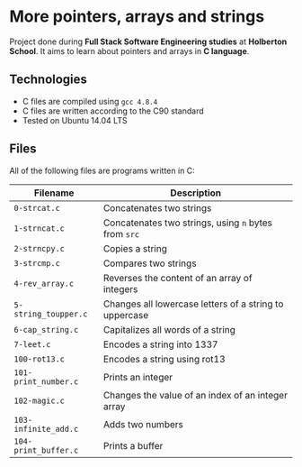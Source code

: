# More pointers, arrays and strings
Project done during **Full Stack Software Engineering studies** at **Holberton School**. It aims to learn about pointers and arrays in **C language**.

## Technologies
* C files are compiled using `gcc 4.8.4`
* C files are written according to the C90 standard
* Tested on Ubuntu 14.04 LTS

## Files
All of the following files are programs written in C:

| Filename | Description |
| -------- | ----------- |
| `0-strcat.c` | Concatenates two strings |
| `1-strncat.c` | Concatenates two strings, using `n` bytes from `src` |
| `2-strncpy.c` | Copies a string |
| `3-strcmp.c` | Compares two strings |
| `4-rev_array.c` | Reverses the content of an array of integers |
| `5-string_toupper.c` | Changes all lowercase letters of a string to uppercase |
| `6-cap_string.c` | Capitalizes all words of a string |
| `7-leet.c` | Encodes a string into 1337 |
| `100-rot13.c` | Encodes a string using rot13 |
| `101-print_number.c` | Prints an integer |
| `102-magic.c` | Changes the value of an index of an integer array |
| `103-infinite_add.c` | Adds two numbers |
| `104-print_buffer.c` | Prints a buffer |
